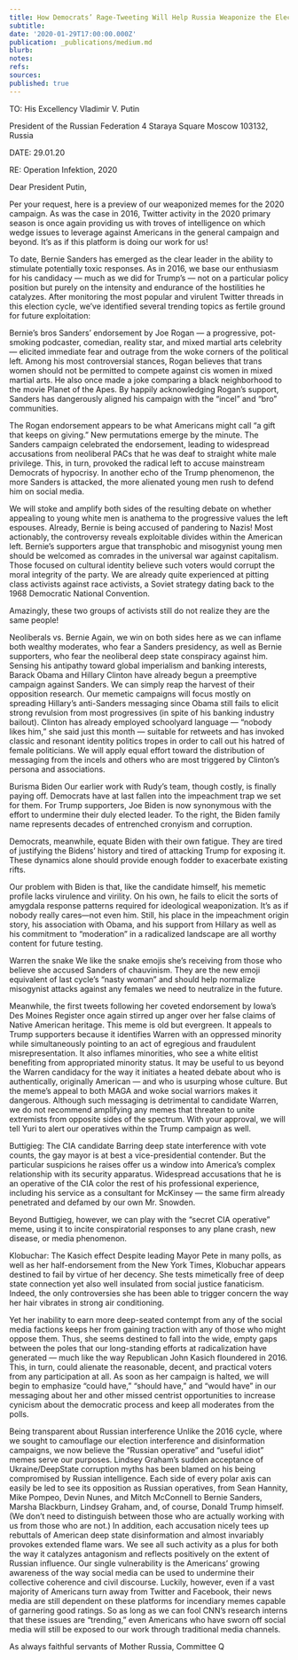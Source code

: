 ```yaml
---
title: How Democrats’ Rage-Tweeting Will Help Russia Weaponize the Election — Again
subtitle: 
date: '2020-01-29T17:00:00.000Z'
publication: _publications/medium.md
blurb: 
notes: 
refs: 
sources: 
published: true
---
```

TO: His Excellency Vladimir V. Putin

President of the Russian Federation
4 Staraya Square
Moscow 103132, Russia

DATE: 29.01.20

RE: Operation Infektion, 2020

Dear President Putin,

Per your request, here is a preview of our weaponized memes for the 2020 campaign. As was the case in 2016, Twitter activity in the 2020 primary season is once again providing us with troves of intelligence on which wedge issues to leverage against Americans in the general campaign and beyond. It’s as if this platform is doing our work for us!

To date, Bernie Sanders has emerged as the clear leader in the ability to stimulate potentially toxic responses. As in 2016, we base our enthusiasm for his candidacy — much as we did for Trump’s — not on a particular policy position but purely on the intensity and endurance of the hostilities he catalyzes. After monitoring the most popular and virulent Twitter threads in this election cycle, we’ve identified several trending topics as fertile ground for future exploitation:

Bernie’s bros
Sanders’ endorsement by Joe Rogan — a progressive, pot-smoking podcaster, comedian, reality star, and mixed martial arts celebrity — elicited immediate fear and outrage from the woke corners of the political left. Among his most controversial stances, Rogan believes that trans women should not be permitted to compete against cis women in mixed martial arts. He also once made a joke comparing a black neighborhood to the movie Planet of the Apes. By happily acknowledging Rogan’s support, Sanders has dangerously aligned his campaign with the “incel” and “bro” communities.

The Rogan endorsement appears to be what Americans might call “a gift that keeps on giving.” New permutations emerge by the minute. The Sanders campaign celebrated the endorsement, leading to widespread accusations from neoliberal PACs that he was deaf to straight white male privilege. This, in turn, provoked the radical left to accuse mainstream Democrats of hypocrisy. In another echo of the Trump phenomenon, the more Sanders is attacked, the more alienated young men rush to defend him on social media.

We will stoke and amplify both sides of the resulting debate on whether appealing to young white men is anathema to the progressive values the left espouses. Already, Bernie is being accused of pandering to Nazis! Most actionably, the controversy reveals exploitable divides within the American left. Bernie’s supporters argue that transphobic and misogynist young men should be welcomed as comrades in the universal war against capitalism. Those focused on cultural identity believe such voters would corrupt the moral integrity of the party. We are already quite experienced at pitting class activists against race activists, a Soviet strategy dating back to the 1968 Democratic National Convention. 

Amazingly, these two groups of activists still do not realize they are the same people!

Neoliberals vs. Bernie
Again, we win on both sides here as we can inflame both wealthy moderates, who fear a Sanders presidency, as well as Bernie supporters, who fear the neoliberal deep state conspiracy against him. Sensing his antipathy toward global imperialism and banking interests, Barack Obama and Hillary Clinton have already begun a preemptive campaign against Sanders. We can simply reap the harvest of their opposition research.
Our memetic campaigns will focus mostly on spreading Hillary’s anti-Sanders messaging since Obama still fails to elicit strong revulsion from most progressives (in spite of his banking industry bailout). Clinton has already employed schoolyard language — “nobody likes him,” she said just this month — suitable for retweets and has invoked classic and resonant identity politics tropes in order to call out his hatred of female politicians. We will apply equal effort toward the distribution of messaging from the incels and others who are most triggered by Clinton’s persona and associations.

Burisma Biden
Our earlier work with Rudy’s team, though costly, is finally paying off. Democrats have at last fallen into the impeachment trap we set for them. For Trump supporters, Joe Biden is now synonymous with the effort to undermine their duly elected leader. To the right, the Biden family name represents decades of entrenched cronyism and corruption.

Democrats, meanwhile, equate Biden with their own fatigue. They are tired of justifying the Bidens’ history and tired of attacking Trump for exposing it. These dynamics alone should provide enough fodder to exacerbate existing rifts.

Our problem with Biden is that, like the candidate himself, his memetic profile lacks virulence and virility. On his own, he fails to elicit the sorts of amygdala response patterns required for ideological weaponization. It’s as if nobody really cares—not even him. Still, his place in the impeachment origin story, his association with Obama, and his support from Hillary as well as his commitment to “moderation” in a radicalized landscape are all worthy content for future testing.

Warren the snake
We like the snake emojis she’s receiving from those who believe she accused Sanders of chauvinism. They are the new emoji equivalent of last cycle’s “nasty woman” and should help normalize misogynist attacks against any females we need to neutralize in the future.

Meanwhile, the first tweets following her coveted endorsement by Iowa’s Des Moines Register once again stirred up anger over her false claims of Native American heritage. This meme is old but evergreen. It appeals to Trump supporters because it identifies Warren with an oppressed minority while simultaneously pointing to an act of egregious and fraudulent misrepresentation. It also inflames minorities, who see a white elitist benefiting from appropriated minority status. It may be useful to us beyond the Warren candidacy for the way it initiates a heated debate about who is authentically, originally American — and who is usurping whose culture. But the meme’s appeal to both MAGA and woke social warriors makes it dangerous. Although such messaging is detrimental to candidate Warren, we do not recommend amplifying any memes that threaten to unite extremists from opposite sides of the spectrum. With your approval, we will tell Yuri to alert our operatives within the Trump campaign as well.

Buttigieg: The CIA candidate
Barring deep state interference with vote counts, the gay mayor is at best a vice-presidential contender. But the particular suspicions he raises offer us a window into America’s complex relationship with its security apparatus. Widespread accusations that he is an operative of the CIA color the rest of his professional experience, including his service as a consultant for McKinsey — the same firm already penetrated and defamed by our own Mr. Snowden.

Beyond Buttigieg, however, we can play with the “secret CIA operative” meme, using it to incite conspiratorial responses to any plane crash, new disease, or media phenomenon.

Klobuchar: The Kasich effect
Despite leading Mayor Pete in many polls, as well as her half-endorsement from the New York Times, Klobuchar appears destined to fail by virtue of her decency. She tests mimetically free of deep state connection yet also well insulated from social justice fanaticism. Indeed, the only controversies she has been able to trigger concern the way her hair vibrates in strong air conditioning.

Yet her inability to earn more deep-seated contempt from any of the social media factions keeps her from gaining traction with any of those who might oppose them. Thus, she seems destined to fall into the wide, empty gaps between the poles that our long-standing efforts at radicalization have generated — much like the way Republican John Kasich floundered in 2016. This, in turn, could alienate the reasonable, decent, and practical voters from any participation at all. As soon as her campaign is halted, we will begin to emphasize “could have,” “should have,” and “would have” in our messaging about her and other missed centrist opportunities to increase cynicism about the democratic process and keep all moderates from the polls.

Being transparent about Russian interference
Unlike the 2016 cycle, where we sought to camouflage our election interference and disinformation campaigns, we now believe the “Russian operative” and “useful idiot” memes serve our purposes. Lindsey Graham’s sudden acceptance of Ukraine/DeepState corruption myths has been blamed on his being compromised by Russian intelligence. Each side of every polar axis can easily be led to see its opposition as Russian operatives, from Sean Hannity, Mike Pompeo, Devin Nunes, and Mitch McConnell to Bernie Sanders, Marsha Blackburn, Lindsey Graham, and, of course, Donald Trump himself. (We don’t need to distinguish between those who are actually working with us from those who are not.) In addition, each accusation nicely tees up rebuttals of American deep state disinformation and almost invariably provokes extended flame wars. We see all such activity as a plus for both the way it catalyzes antagonism and reflects positively on the extent of Russian influence.
Our single vulnerability is the Americans’ growing awareness of the way social media can be used to undermine their collective coherence and civil discourse. Luckily, however, even if a vast majority of Americans turn away from Twitter and Facebook, their news media are still dependent on these platforms for incendiary memes capable of garnering good ratings. So as long as we can fool CNN’s research interns that these issues are “trending,” even Americans who have sworn off social media will still be exposed to our work through traditional media channels.

As always faithful servants of Mother Russia,
Committee Q
